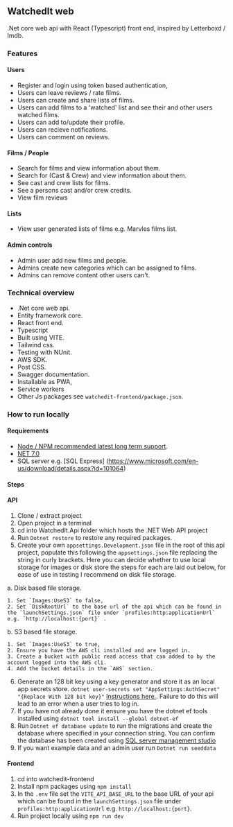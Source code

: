 ## WatchedIt web

.Net core web api with React (Typescript) front end, inspired by Letterboxd / Imdb.

### Features

#### Users

- Register and login using token based authentication,
- Users can leave reviews / rate films.
- Users can create and share lists of films.
- Users can add films to a 'watched' list and see their and other users watched films.
- Users can add to/update their profile.
- Users can recieve notifications.
- Users can comment on reviews.

#### Films / People

- Search for films and view information about them.
- Search for (Cast & Crew) and view information about them.
- See cast and crew lists for films.
- See a persons cast and/or crew credits.
- View film reviews

#### Lists

- View user generated lists of films e.g. Marvles films list.

#### Admin controls

- Admin user add new films and people.
- Admins create new categories which can be assigned to films.
- Admins can remove content other users can't.

### Technical overview

- .Net core web api.
- Entity framework core.
- React front end.
- Typescript
- Built using VITE.
- Tailwind css.
- Testing with NUnit.
- AWS SDK.
- Post CSS.
- Swagger documentation.
- Installable as PWA,
- Service workers
- Other Js packages see `watchedit-frontend/package.json`.

### How to run locally

#### Requirements

- [Node / NPM recommended latest long term support](https://nodejs.org/en).
- [NET 7.0](https://dotnet.microsoft.com/en-us/download)
- SQL server e.g. [SQL Express] (https://www.microsoft.com/en-us/download/details.aspx?id=101064)

#### Steps

#### API

1.  Clone / extract project
2.  Open project in a terminal
3.  cd into WatchedIt.Api folder which hosts the .NET Web API project
4.  Run `Dotnet restore` to restore any required packages.
5.  Create your own `appsettings.Development.json` file in the root of this api project, populate this following the `appsettings.json` file replacing the string in curly brackets. Here you can decide whether to use local storage for images or disk store the steps for each are laid out below, for ease of use in testing I recommend on disk file storage.

a. Disk based file storage.

    1. Set `Images:UseS3` to false,
    2. Set `DiskRootUrl` to the base url of the api which can be found in the `launchSettings.json` file under `profiles:http:applicationUrl` e.g. `http://localhost:{port}` .

b. S3 based file storage.

    1. Set `Images:UseS3` to true,
    2. Ensure you have the AWS cli installed and are logged in.
    3. Create a bucket with public read access that can added to by the account logged into the AWS cli.
    4. Add the bucket details in the `AWS` section.

6.  Generate an 128 bit key using a key generator and store it as an local app secrets store. `dotnet user-secrets set "AppSettings:AuthSecret" "{Replace With 128 bit key}"` [Instructions here.](https://learn.microsoft.com/en-us/aspnet/core/security/app-secrets?view=aspnetcore-7.0&tabs=windows). Failure to do this will lead to an error when a user tries to log in.
7.  If you have not already done it ensure you have the dotnet ef tools installed using `dotnet tool install --global dotnet-ef`
8.  Run `Dotnet ef database update` to run the migrations and create the database where specified in your connection string. You can confirm the database has been created using [SQL server management studio](https://learn.microsoft.com/en-us/sql/ssms/download-sql-server-management-studio-ssms?view=sql-server-ver16)
9.  If you want example data and an admin user run `Dotnet run seeddata`

#### Frontend

1. cd into watchedit-frontend
2. Install npm packages using `npm install`
3. In the `.env` file set the `VITE_API_BASE_URL` to the base URL of your api which can be found in the `launchSettings.json` file under `profiles:http:applicationUrl` e.g. `http://localhost:{port}`.
4. Run project locally using `npm run dev`
